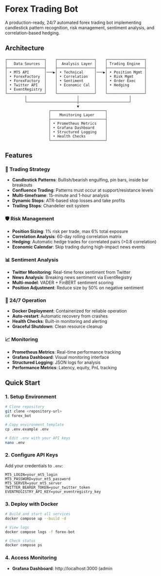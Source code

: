 # Forex Trading Bot

A production-ready, 24/7 automated forex trading bot implementing candlestick pattern recognition, risk management, sentiment analysis, and correlation-based hedging.

## Architecture

```
┌─────────────────┐    ┌─────────────────┐    ┌─────────────────┐
│   Data Sources  │    │  Analysis Layer │    │ Trading Engine  │
├─────────────────┤    ├─────────────────┤    ├─────────────────┤
│ • MT5 API       │───▶│ • Technical     │───▶│ • Position Mgmt │
│ • ForexFactory  │    │ • Correlation   │    │ • Risk Mgmt     │
│ • ForexFactory  │    │ • Sentiment     │    │ • Order Exec    │
│ • Twitter API   │    │ • Economic Cal  │    │ • Hedging       │
│ • EventRegistry │    │                 │    │                 │
└─────────────────┘    └─────────────────┘    └─────────────────┘
         │                       │                       │
         └───────────────────────┼───────────────────────┘
                                 ▼
                    ┌─────────────────────────┐
                    │    Monitoring Layer     │
                    ├─────────────────────────┤
                    │ • Prometheus Metrics    │
                    │ • Grafana Dashboard     │
                    │ • Structured Logging    │
                    │ • Health Checks         │
                    └─────────────────────────┘
```

## Features

### 🎯 Trading Strategy
- **Candlestick Patterns**: Bullish/bearish engulfing, pin bars, inside bar breakouts
- **Confluence Trading**: Patterns must occur at support/resistance levels
- **Multi-timeframe**: 15-minute and 1-hour analysis
- **Dynamic Stops**: ATR-based stop losses and take profits
- **Trailing Stops**: Chandelier exit system

### 🛡️ Risk Management
- **Position Sizing**: 1% risk per trade, max 6% total exposure
- **Correlation Analysis**: 60-day rolling correlation matrix
- **Hedging**: Automatic hedge trades for correlated pairs (>0.8 correlation)
- **Economic Calendar**: Skip trading during high-impact news events

### 📊 Sentiment Analysis
- **Twitter Monitoring**: Real-time forex sentiment from Twitter
- **News Analysis**: Breaking news sentiment via EventRegistry
- **Multi-model**: VADER + FinBERT sentiment scoring
- **Position Adjustment**: Reduce size by 50% on negative sentiment

### 🔄 24/7 Operation
- **Docker Deployment**: Containerized for reliable operation
- **Auto-restart**: Automatic recovery from crashes
- **Health Checks**: Built-in monitoring and alerting
- **Graceful Shutdown**: Clean resource cleanup

### 📈 Monitoring
- **Prometheus Metrics**: Real-time performance tracking
- **Grafana Dashboard**: Visual monitoring interface
- **Structured Logging**: JSON logs for analysis
- **Performance Metrics**: Latency, equity, PnL tracking

## Quick Start

### 1. Setup Environment
```bash
# Clone repository
git clone <repository-url>
cd forex_bot

# Copy environment template
cp .env.example .env

# Edit .env with your API keys
nano .env
```

### 2. Configure API Keys
Add your credentials to `.env`:
```env
MT5_LOGIN=your_mt5_login
MT5_PASSWORD=your_mt5_password
MT5_SERVER=your_mt5_server
TWITTER_BEARER_TOKEN=your_twitter_token
EVENTREGISTRY_API_KEY=your_eventregistry_key
```

### 3. Deploy with Docker
```bash
# Build and start all services
docker compose up --build -d

# View logs
docker compose logs -f forex-bot

# Check status
docker compose ps
```

### 4. Access Monitoring
- **Grafana Dashboard**: http://localhost:3000 (admin
